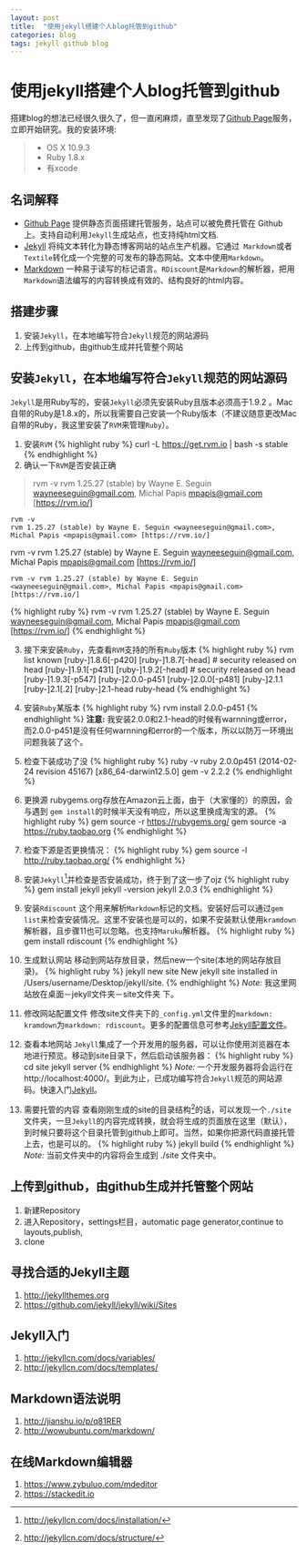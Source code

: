 ```yaml
---
layout: post
title:  "使用jekyll搭建个人blog托管到github"
categories: blog
tags: jekyll github blog
---
```


# 使用jekyll搭建个人blog托管到github


搭建blog的想法已经很久很久了，但一直闲麻烦，直至发现了[Github Page][1]服务，立即开始研究。我的安装环境:
> - OS X 10.9.3
> - Ruby 1.8.x
> - 有xcode 

## 名词解释
- [Github Page][1]
提供静态页面搭建托管服务，站点可以被免费托管在 Github 上。支持自动利用`Jekyll`生成站点，也支持纯html文档.
- [Jekyll][2]
将纯文本转化为静态博客网站的站点生产机器。它通过` Markdown`或者`Textile`转化成一个完整的可发布的静态网站。文本中使用`Markdown`。
- [Markdown][3]
一种易于读写的标记语言。`RDiscount`是`Markdown`的解析器，把用`Markdown`语法编写的内容转换成有效的、结构良好的html内容。

## 搭建步骤
1. 安装`Jekyll`，在本地编写符合`Jekyll`规范的网站源码
2. 上传到github，由github生成并托管整个网站

## 安装`Jekyll`，在本地编写符合`Jekyll`规范的网站源码
`Jekyll`是用Ruby写的，安装`Jekyll`必须先安装Ruby且版本必须高于1.9.2 。Mac 自带的Ruby是1.8.x的，所以我需要自己安装一个Ruby版本（不建议随意更改Mac自带的Ruby，我这里安装了`RVM`来管理`Ruby`）。

1. 安装`RVM`
{% highlight ruby %}
curl -L https://get.rvm.io | bash -s stable
{% endhighlight %}
2. 确认一下`RVM`是否安装正确

> rvm -v
> rvm 1.25.27 (stable) by Wayne E. Seguin <wayneeseguin@gmail.com>, Michal Papis <mpapis@gmail.com> [https://rvm.io/]

```
rvm -v
rvm 1.25.27 (stable) by Wayne E. Seguin <wayneeseguin@gmail.com>, Michal Papis <mpapis@gmail.com> [https://rvm.io/]
```

  rvm -v
  rvm 1.25.27 (stable) by Wayne E. Seguin <wayneeseguin@gmail.com>, Michal Papis <mpapis@gmail.com> [https://rvm.io/]

`rvm -v
rvm 1.25.27 (stable) by Wayne E. Seguin <wayneeseguin@gmail.com>, Michal Papis <mpapis@gmail.com> [https://rvm.io/]`



{% highlight ruby %}
rvm -v
rvm 1.25.27 (stable) by Wayne E. Seguin <wayneeseguin@gmail.com>, Michal Papis <mpapis@gmail.com> [https://rvm.io/]
{% endhighlight %}

3. 接下来安装`Ruby`，先查看`RVM`支持的所有`Ruby`版本
{% highlight ruby %}
rvm list known
[ruby-]1.8.6[-p420]
[ruby-]1.8.7[-head] # security released on head
[ruby-]1.9.1[-p431]
[ruby-]1.9.2[-head] # security released on head
[ruby-]1.9.3[-p547]
[ruby-]2.0.0-p451
[ruby-]2.0.0[-p481]
[ruby-]2.1.1
[ruby-]2.1[.2]
[ruby-]2.1-head
ruby-head
{% endhighlight %}

4. 安装`Ruby`某版本
{% highlight ruby %}
rvm install 2.0.0-p451
{% endhighlight %}
**注意:** 我安装2.0.0和2.1-head的时候有warnning或error，而2.0.0-p451是没有任何warnning和error的一个版本，所以以防万一环境出问题我装了这个。

5. 检查下装成功了没
{% highlight ruby %}
ruby -v
ruby 2.0.0p451 (2014-02-24 revision 45167) [x86_64-darwin12.5.0]
gem -v
2.2.2
{% endhighlight %}

6. 更换源
rubygems.org存放在Amazon云上面，由于（大家懂的）的原因，会与遇到 `gem install`的时候半天没有响应，所以这里换成淘宝的源。
{% highlight ruby %}
gem source -r https://rubygems.org/
gem source -a https://ruby.taobao.org
{% endhighlight %}

7. 检查下源是否更换情况：
{% highlight ruby %}
gem source -l
http://ruby.taobao.org/
{% endhighlight %}

8. 安装`Jekyll`[^install-jekyll]并检查是否安装成功，终于到了这一步了ojz
{% highlight ruby %}
gem install jekyll
jekyll -version
jekyll 2.0.3
{% endhighlight %}

9. 安装`Rdiscount`
这个用来解析`Markdown`标记的文档。安装好后可以通过`gem list`来检查安装情况。这里不安装也是可以的，如果不安装默认使用`kramdown`解析器，且步骤11也可以忽略。也支持`Maruku`解析器。
{% highlight ruby %}
gem install rdiscount
{% endhighlight %}

10. 生成默认网站
移动到网站存放目录，然后new一个site(本地的网站存放目录)。
{% highlight ruby %}
jekyll new site
New jekyll site installed in /Users/username/Desktop/jekyll/site.
{% endhighlight %}
*Note:* 我这里网站放在桌面－jekyll文件夹－site文件夹 下。

11. 修改网站配置文件
修改site文件夹下的`_config.yml`文件里的`markdown: kramdown`为`markdown: rdiscount`。更多的配置信息可参考[Jekyll配置文件][5]。

12. 查看本地网站
`Jekyll`集成了一个开发用的服务器，可以让你使用浏览器在本地进行预览。移动到site目录下，然后启动该服务器：
{% highlight ruby %}
cd site
jekyll server
{% endhighlight %}
*Note:* 一个开发服务器将会运行在 http://localhost:4000/。到此为止，已成功编写符合`Jekyll`规范的网站源码。快速入门[Jekyll][4]。

13. 需要托管的内容
查看刚刚生成的site的目录结构[^jekyll-structure]的话，可以发现一个`./site` 文件夹，一旦`Jekyll`的内容完成转换，就会将生成的页面放在这里（默认），到时候只要将这个目录托管到github上即可。当然，如果你把源代码直接托管上去，也是可以的。
{% highlight ruby %}
jekyll build
{% endhighlight %}
*Note:* 当前文件夹中的内容将会生成到 ./site 文件夹中。

## 上传到github，由github生成并托管整个网站
1. 新建Repository
2. 进入Repository，settings栏目，automatic page generator,continue to layouts,publish,
3. clone

## 寻找合适的Jekyll主题
1. http://jekyllthemes.org
2. https://github.com/jekyll/jekyll/wiki/Sites

## Jekyll入门
1. http://jekyllcn.com/docs/variables/
2. http://jekyllcn.com/docs/templates/


## Markdown语法说明
1. http://jianshu.io/p/q81RER
2. http://wowubuntu.com/markdown/


## 在线Markdown编辑器
1. https://www.zybuluo.com/mdeditor
2. https://stackedit.io

[^install-jekyll]:http://jekyllcn.com/docs/installation/

[^jekyll-structure]:http://jekyllcn.com/docs/structure/

[1]:https://pages.github.com
[2]:http://jekyllrb.com
[3]:http://zh.wikipedia.org/wiki/Markdown
[4]:http://jekyllcn.com
[5]:http://jekyllcn.com/docs/configuration/
